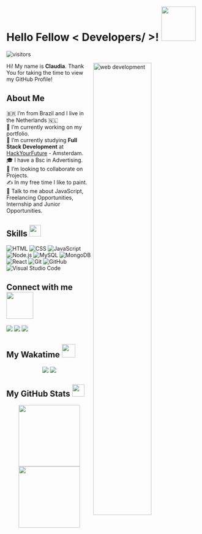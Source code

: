 
<h1> Hello Fellow < Developers/ >! <img src = "https://c.tenor.com/JUM6g9MQaVoAAAAj/feline-new-computer.gif" width = 90px> </h1>
<p align='center'>
   
![visitors](https://visitor-badge.glitch.me/badge?page_id=claudiadewindt.claudiadewindt)
   
</p>
   
   <img width="55%" align="right" alt="web development" src="https://thumbs.gfycat.com/ColorlessBitesizedKob-size_restricted.gif" />

   
   <div size='20px'> Hi! My name is <strong>Claudia</strong>. Thank You for taking the time to view my GitHub Profile! 
</div>

<h2> About Me </h2>

🇧🇷 I’m from Brazil and I live in the Netherlands 🇳🇱 <br>
🔭 I’m currently working on  my portfolio. <br>
🌱 I’m currently studying <strong>Full Stack Development</strong> at [HackYourFuture](https://www.hackyourfuture.net/)  - Amsterdam.<br>
🎓 I have a Bsc in Advertising. <br>
👯 I’m looking to collaborate on Projects. <br>
✍️ In my free time I like to paint. <br> 
💬 Talk to me about JavaScript, Freelancing Opportunities, Internship and Junior Opportunities. <br>

<h2> Skills <img src = "https://media2.giphy.com/media/QssGEmpkyEOhBCb7e1/giphy.gif?cid=ecf05e47a0n3gi1bfqntqmob8g9aid1oyj2wr3ds3mg700bl&rid=giphy.gif" width = 30px> </h2>
   
   
![HTML](https://img.shields.io/badge/-HTML-333333?style=flat&logo=HTML5) 
   ![CSS](https://img.shields.io/badge/-CSS-333333?style=flat&logo=CSS3&logoColor=1572B6)
![JavaScript](https://img.shields.io/badge/-JavaScript-333333?style=flat&logo=javascript)
![Node.js](https://img.shields.io/badge/-Node.js-333333?style=flat&logo=node.js)
   ![MySQL](https://img.shields.io/badge/-MySQL-333333?style=flat&logo=mysql&logoColor=F29111)
     ![MongoDB](https://img.shields.io/badge/-MongoDB-333333?style=flat&logo=mongodb)
![React](https://img.shields.io/badge/-React-333333?style=flat&logo=react)
![Git](https://img.shields.io/badge/-Git-333333?style=flat&logo=git)
![GitHub](https://img.shields.io/badge/-GitHub-333333?style=flat&logo=github)
![Visual Studio Code](https://img.shields.io/badge/-Visual%20Studio%20Code-333333?style=flat&logo=visual-studio-code&logoColor=007ACC)


<h2> Connect with me <img src='https://raw.githubusercontent.com/ShahriarShafin/ShahriarShafin/main/Assets/handshake.gif' width="70px"> </h2>
<a href="https://bit.ly/claudiadewindt-linkedin"><img src="https://img.shields.io/badge/-Claudia%20de%20Windt-0077B5?style=flat-square&logo=Linkedin&logoColor=white"/></a>
<a href="mailto:caucrah@gmail.com"><img src="https://img.shields.io/badge/-caucrah@gmail.com-D14836?style=flat-square&logo=Gmail&logoColor=white"/></a>
   <a href="https://bit.ly/claudiacaus-instagram"><img src="https://img.shields.io/badge/-@claudiacaus-E4405F?style=flat&logo=Instagram&logoColor=white"/></a>


<h2> My Wakatime  <img src = "https://media1.giphy.com/media/JZ40cnfnN11KycrvMF/giphy.gif?cid=ecf05e47a0n3gi1bfqntqmob8g9aid1oyj2wr3ds3mg700bl&rid=giphy.gif" width = 35px> </h2>
   <p align="center">
<a>
<img align="center" src="https://github-readme-stats.vercel.app/api/wakatime?username=@claudiadewindt&compact=True&theme=dracula&hide_border=true"/>
 <img align="center" src="https://github-readme-stats-eight-theta.vercel.app/api/top-langs/?username=claudiadewindt&layout=compact&langs_count=8&theme=dracula&hide_border=true&date_format=M%20j%5B%2C%20Y%5D"/>
</a> </p>


<h2> My GitHub Stats <img src='https://media1.giphy.com/media/du3J3cXyzhj75IOgvA/giphy.gif?cid=ecf05e47x2g034i9pzwtzzsd3xgg2w9nr94t4tflbbgo3008&rid=giphy.gif' width='32px'> </h2>

<p align="center">
<a>
                 <img height="160em" src="http://github-readme-streak-stats.herokuapp.com?user=claudiadewindt&theme=dracula&hide_border=true" />
  <img height="160em" src="https://github-readme-stats-eight-theta.vercel.app/api?username=claudiadewindt&show_icons=true&theme=dracula&include_all_commits=true&count_private=true&hide_border=true"/>
  
</a>
</p>




